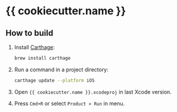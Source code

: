 # {{ cookiecutter.name }}

## How to build
1. Install [Carthage](https://github.com/Carthage/Carthage):

	```bash
	brew install carthage
	```
2. Run a command in a project directory:

	```bash
	carthage update --platform iOS
	```
3. Open `{{ cookiecutter.name }}.xcodeproj` in last Xcode version.
4. Press `Cmd+R` or select `Product > Run` in menu.

